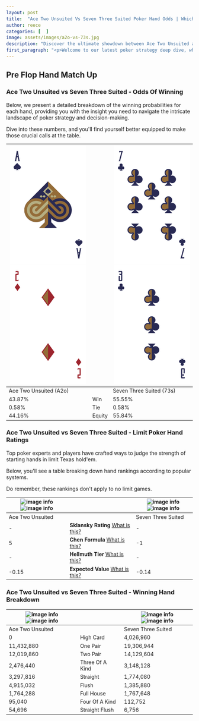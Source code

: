 ```yaml
---
layout: post
title:  "Ace Two Unsuited Vs Seven Three Suited Poker Hand Odds | Which Is The Better Hand In Poker? A Complete Guide"
author: reece
categories: [  ]
image: assets/images/a2o-vs-73s.jpg
description: "Discover the ultimate showdown between Ace Two Unsuited and Seven Three Suited in poker! Uncover the odds, strategies, and scenarios where one hand triumphs over the other. Get ready to up your poker game with this thrilling analysis."
first_paragraph: "<p>Welcome to our latest poker strategy deep dive, where we're pitting two distinct hands against each other in a high-stakes showdown: Ace Two Unsuited vs Seven Three Suited.</p><p>In the dynamic world of poker, every decision counts, and knowing which hand holds the upper hand is key to your success at the table.</p><p>In this article, we'll dissect these two hands, explore the scenarios where one dominates the other, and equip you with the knowledge to make strategic choices that can tip the odds in your favor.</p><p>Get ready to unravel the intriguing dynamics of these poker hands and elevate your game to new heights.</p>"
---
```




[comment]: # (sp0)

## Pre Flop Hand Match Up

<div class="table hand-ratings" markdown="1"> 



### Ace Two Unsuited vs Seven Three Suited - Odds Of Winning

Below, we present a detailed breakdown of the winning probabilities for each hand, providing you with the insight you need to navigate the intricate landscape of poker strategy and decision-making. 

Dive into these numbers, and you'll find yourself better equipped to make those crucial calls at the table.


    
| ![image info](assets/images/hand1/a.png) ![image info](assets/images/hand1/2o.png) |  | ![image info](assets/images/hand2/7.png) ![image info](assets/images/hand2/3.png) |
| -------- | -------- | -------- |
| Ace Two Unsuited (A2o) |  | Seven Three Suited (73s) |
| 43.87% | Win | 55.55% |
| 0.58% | Tie | 0.58% |
| 44.16% | Equity | 55.84% |




[comment]: # (sp1)



### Ace Two Unsuited vs Seven Three Suited - Limit Poker Hand Ratings

Top poker experts and players have crafted ways to judge the strength of starting hands in limit Texas hold'em. 

Below, you'll see a table breaking down hand rankings according to popular systems. 

Do remember, these rankings don't apply to no limit games.


    
| ![image info](https://www.riverpairs.com/assets/images/hand1/a.png) ![image info](https://www.riverpairs.com/assets/images/hand1/2o.png) |  | ![image info](https://www.riverpairs.com/assets/images/hand2/7.png) ![image info](https://www.riverpairs.com/assets/images/hand2/3.png) |
| -------- | -------- | -------- |
| Ace Two Unsuited |  | Seven Three Suited |
| - | **Sklansky Rating** [What is this?](/sklansky-rating-explained) | - |
| 5 | **Chen Formula** [What is this?](/chen-formula-explained) | -1 |
| - | **Hellmuth Tier** [What is this?](/Hellmuth-tier-explained) | - |
| -0.15 | **Expected Value** [What is this?](/expected-value-explained) | -0.14 |




[comment]: # (sp2)



### Ace Two Unsuited vs Seven Three Suited - Winning Hand Breakdown


    
| ![image info](https://www.riverpairs.com/assets/images/hand1/a.png) ![image info](https://www.riverpairs.com/assets/images/hand1/2o.png) |  | ![image info](https://www.riverpairs.com/assets/images/hand2/7.png) ![image info](https://www.riverpairs.com/assets/images/hand2/3.png) |
| -------- | -------- | -------- |
| Ace Two Unsuited |  | Seven Three Suited |
| 0 | High Card | 4,026,960 |
| 11,432,880 | One Pair | 19,306,944 |
| 12,019,860 | Two Pair | 14,129,604 |
| 2,476,440 | Three Of A Kind | 3,148,128 |
| 3,297,816 | Straight | 1,774,080 |
| 4,915,032 | Flush | 1,385,880 |
| 1,764,288 | Full House | 1,767,648 |
| 95,040 | Four Of A Kind | 112,752 |
| 54,696 | Straight Flush | 6,756 |




[comment]: # (sp3)



</div>

[comment]: # (sp4)



[comment]: # (sp5)

